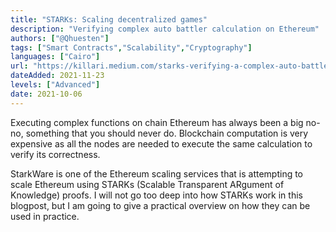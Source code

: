 ```yaml
---
title: "STARKs: Scaling decentralized games"
description: "Verifying complex auto battler calculation on Ethereum"
authors: ["@Qhuesten"]
tags: ["Smart Contracts","Scalability","Cryptography"]
languages: ["Cairo"]
url: "https://killari.medium.com/starks-verifying-a-complex-auto-battler-calculation-on-ethereum-d8698f29808d"
dateAdded: 2021-11-23
levels: ["Advanced"]
date: 2021-10-06
---
```


Executing complex functions on chain Ethereum has always been a big no-no, something that you should never do. Blockchain computation is very expensive as all the nodes are needed to execute the same calculation to verify its correctness.

StarkWare is one of the Ethereum scaling services that is attempting to scale Ethereum using STARKs (Scalable Transparent ARgument of Knowledge) proofs. I will not go too deep into how STARKs work in this blogpost, but I am going to give a practical overview on how they can be used in practice.